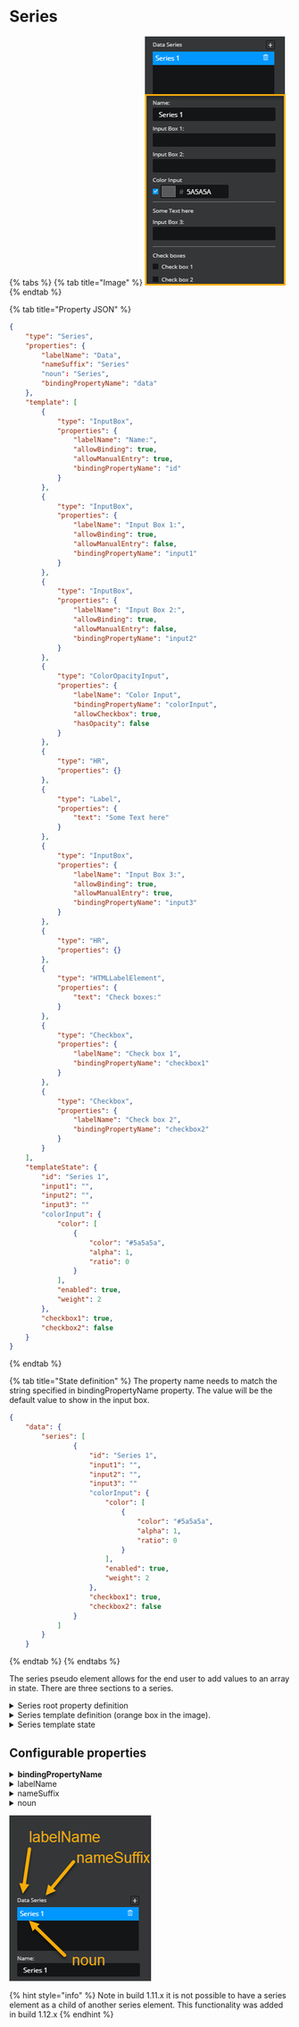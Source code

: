 # Series

{% tabs %}
{% tab title="Image" %}
![](<../../../.gitbook/assets/image (21).png>)
{% endtab %}

{% tab title="Property JSON" %}
```json
{
    "type": "Series",
    "properties": {
        "labelName": "Data",
        "nameSuffix": "Series"
        "noun": "Series",
        "bindingPropertyName": "data"
    },
    "template": [
        {
            "type": "InputBox",
            "properties": {
                "labelName": "Name:",
                "allowBinding": true,
                "allowManualEntry": true,
                "bindingPropertyName": "id"
            }
        },
        {
            "type": "InputBox",
            "properties": {
                "labelName": "Input Box 1:",
                "allowBinding": true,
                "allowManualEntry": false,
                "bindingPropertyName": "input1"
            }
        },
        {
            "type": "InputBox",
            "properties": {
                "labelName": "Input Box 2:",
                "allowBinding": true,
                "allowManualEntry": false,
                "bindingPropertyName": "input2"
            }
        },
        {
            "type": "ColorOpacityInput",
            "properties": {
                "labelName": "Color Input",
                "bindingPropertyName": "colorInput",
                "allowCheckbox": true,
                "hasOpacity": false
            }
        },
        {
            "type": "HR",
            "properties": {}
        },
        {
            "type": "Label",
            "properties": {
                "text": "Some Text here"
            }
        },
        {
            "type": "InputBox",
            "properties": {
                "labelName": "Input Box 3:",
                "allowBinding": true,
                "allowManualEntry": true,
                "bindingPropertyName": "input3"
            }
        },
        {
            "type": "HR",
            "properties": {}
        },
        {
            "type": "HTMLLabelElement",
            "properties": {
                "text": "Check boxes:"
            }
        },
        {
            "type": "Checkbox",
            "properties": {
                "labelName": "Check box 1",
                "bindingPropertyName": "checkbox1"
            }
        },
        {
            "type": "Checkbox",
            "properties": {
                "labelName": "Check box 2",
                "bindingPropertyName": "checkbox2"
            }
        }
    ],
    "templateState": {
        "id": "Series 1",
        "input1": "",
        "input2": "",
        "input3": ""
        "colorInput": {
            "color": [
                {
                    "color": "#5a5a5a",
                    "alpha": 1,
                    "ratio": 0
                }
            ],
            "enabled": true,
            "weight": 2
        },
        "checkbox1": true,
        "checkbox2": false
    }
}
```
{% endtab %}

{% tab title="State definition" %}
The property name needs to match the string specified in bindingPropertyName property. The value will be the default value to show in the input box.

```json
{
    "data": {
        "series": [
                {
                    "id": "Series 1",
                    "input1": "",
                    "input2": "",
                    "input3": ""
                    "colorInput": {
                        "color": [
                            {
                                "color": "#5a5a5a",
                                "alpha": 1,
                                "ratio": 0
                            }
                        ],
                        "enabled": true,
                        "weight": 2
                    },
                    "checkbox1": true,
                    "checkbox2": false
                }
            ]
        }
    }
```
{% endtab %}
{% endtabs %}

The series pseudo element allows for the end user to add values to an array in state.  There are three sections to a series.

<details>

<summary>Series root property definition</summary>

This is where you specify the array property from state and cosmetic properties such as name, noun etc

</details>

<details>

<summary>Series template definition (orange box in the image).</summary>

This is where you specify the template child elements to appear for each item in the series / array.  The template can contain any of the other property panel elements.

You will configure the template child property panel elements as normal, and the root property name and it's position index in the array will automatically be attached to the start of the bindingPropertyName for you.   For example:

If you have a series call data,  with a template child text input with a bindingPropertyName of "title".  Referencing that title property in code you will use data\[0].title&#x20;

For a more detailed example you can see the template section in the property panel json above

</details>

<details>

<summary>Series template state</summary>

With the series template definition you specify what property elements you want for each of the items added to your series array.   The series template state section is where you specify the state structure for these elements.

For a more detailed example you can see the templateState section in the property panel json above

</details>

## **Configurable properties**

<details>

<summary><strong>bindingPropertyName</strong></summary>

**string** - the parent property name from defaultState with which to connect to.

<mark style="color:red;">**mandatory**</mark>

</details>

<details>

<summary>labelName</summary>

The title to give the series creation and selection element in the property panel

</details>

<details>

<summary>nameSuffix</summary>

This is the name to appear next to the label on the property element.  The default value is "**series**".

</details>

<details>

<summary>noun</summary>

This is the name of the series to be created when the add series button is clicked.  The next number in sequence is added to the series on creation. Eg if there is already an item in the array called "Series 1" and the noun is "Series"  the next item created will be "Series 2"

</details>

![](<../../../.gitbook/assets/image (22).png>)

{% hint style="info" %}
Note in build 1.11.x it is not possible to have a series element as a child of another series element.  This functionality was added in build 1.12.x
{% endhint %}
